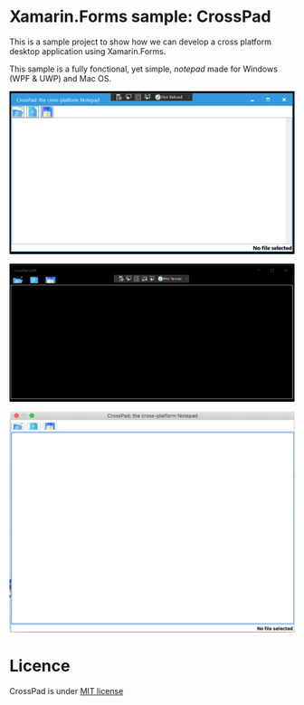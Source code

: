 # Xamarin.Forms sample: CrossPad

This is a sample project to show how we can develop a cross platform desktop application using Xamarin.Forms.

This sample is a fully fonctional, yet simple, *notepad* made for Windows (WPF & UWP) and Mac OS.

![](./docs/CrossPad.WPF.png)

![](./docs/CrossPad.UWP.png)

![](./docs/CrossPad.OSX.png)

# Licence

CrossPad is under [MIT license](LICENSE)
